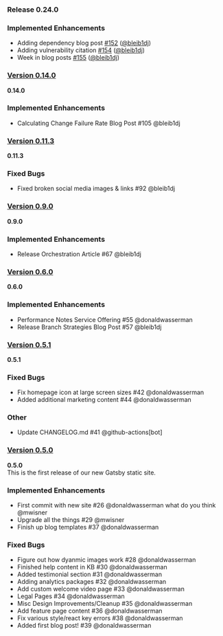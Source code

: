 ### Release 0.24.0 
### Implemented Enhancements 
- Adding dependency blog post [#152](https://nextreleaseio/next-release/issues/#152) ([@bleib1dj](https://github.com/@bleib1dj))
- Adding vulnerability citation [#154](https://nextreleaseio/next-release/issues/#154) ([@bleib1dj](https://github.com/@bleib1dj))
- Week in blog posts [#155](https://nextreleaseio/next-release/issues/#155) ([@bleib1dj](https://github.com/@bleib1dj))
 
### [Version 0.14.0](https://github.com/nextreleaseio/next-release/releases/tag/0.14.0)  
 **0.14.0**  
 ### Implemented Enhancements 
- Calculating Change Failure Rate Blog Post #105 @bleib1dj
  
### [Version 0.11.3](https://github.com/nextreleaseio/next-release/releases/tag/0.11.3)  
 **0.11.3**  
 ### Fixed Bugs 
- Fixed broken social media images & links #92 @bleib1dj 
  
### [Version 0.9.0](https://github.com/nextreleaseio/next-release/releases/tag/0.9.0)  
 **0.9.0**  
 ### Implemented Enhancements 
- Release Orchestration Article #67 @bleib1dj 
  
### [Version 0.6.0](https://github.com/nextreleaseio/next-release/releases/tag/0.6.0)  
 **0.6.0**  
 ### Implemented Enhancements 
- Performance Notes Service Offering #55 @donaldwasserman 
- Release Branch Strategies Blog Post #57 @bleib1dj 
  
### [Version 0.5.1](https://github.com/nextreleaseio/next-release/releases/tag/0.5.1)  
 **0.5.1**  
 ### Fixed Bugs 
- Fix homepage icon at large screen sizes #42 @donaldwasserman 
- Added additional marketing content #44 @donaldwasserman 
### Other 
- Update CHANGELOG.md #41 @github-actions[bot] 
  
### [Version 0.5.0](https://github.com/nextreleaseio/next-release/releases/tag/0.5.0)  
 **0.5.0**  
 This is the first release of our new Gatsby static site.
### Implemented Enhancements 
- First commit with new site #26 @donaldwasserman what do you think @mwisner 
- Upgrade all the things #29 @mwisner  
- Finish up blog templates #37 @donaldwasserman 
### Fixed Bugs 
- Figure out how dyanmic images work #28 @donaldwasserman 
- Finished help content in KB #30 @donaldwasserman 
- Added testimonial section #31 @donaldwasserman 
- Adding analytics packages #32 @donaldwasserman 
- Add custom welcome video page #33 @donaldwasserman 
- Legal Pages #34 @donaldwasserman 
- Misc Design Improvements/Cleanup #35 @donaldwasserman 
- Add feature page content #36 @donaldwasserman 
- Fix various style/react key errors #38 @donaldwasserman 
- Added first blog post! #39 @donaldwasserman 
  
